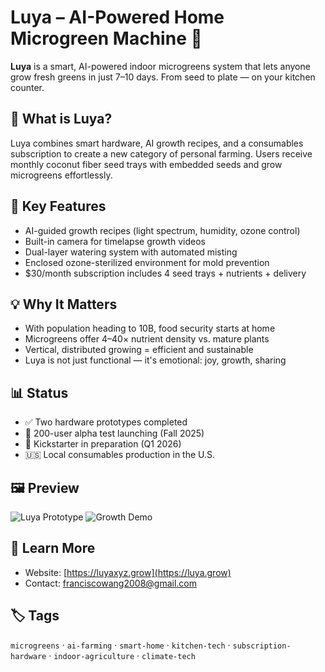
# Luya – AI-Powered Home Microgreen Machine 🌱

**Luya** is a smart, AI-powered indoor microgreens system that lets anyone grow fresh greens in just 7–10 days. From seed to plate — on your kitchen counter.

## 🌱 What is Luya?

Luya combines smart hardware, AI growth recipes, and a consumables subscription to create a new category of personal farming. Users receive monthly coconut fiber seed trays with embedded seeds and grow microgreens effortlessly.

## 🔧 Key Features

- AI-guided growth recipes (light spectrum, humidity, ozone control)
- Built-in camera for timelapse growth videos
- Dual-layer watering system with automated misting
- Enclosed ozone-sterilized environment for mold prevention
- $30/month subscription includes 4 seed trays + nutrients + delivery

## 💡 Why It Matters

- With population heading to 10B, food security starts at home
- Microgreens offer 4–40× nutrient density vs. mature plants
- Vertical, distributed growing = efficient and sustainable
- Luya is not just functional — it's emotional: joy, growth, sharing

## 📊 Status

- ✅ Two hardware prototypes completed
- 🧪 200-user alpha test launching (Fall 2025)
- 🚀 Kickstarter in preparation (Q1 2026)
- 🇺🇸 Local consumables production in the U.S.

## 🖼️ Preview

![Luya Prototype](images/luya-product.jpg)
![Growth Demo](images/growth-timelapse.gif)

## 📎 Learn More

- Website: [https://luyaxyz.grow](https://luya.grow)
- Contact: franciscowang2008@gmail.com

## 🏷️ Tags

`microgreens` · `ai-farming` · `smart-home` · `kitchen-tech` · `subscription-hardware` · `indoor-agriculture` · `climate-tech`
